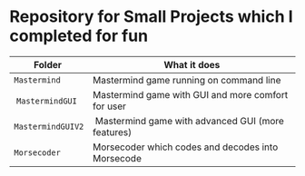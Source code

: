 # Repository for Small Projects which I completed for fun

| Folder            | What it does                                       |
| ----------------- | -------------------------------------------------- |
| `Mastermind`      | Mastermind game running on command line            |
| `MastermindGUI`   | Mastermind game with GUI and more comfort for user |
| `MastermindGUIV2` | Mastermind game with advanced GUI (more features)  |
| `Morsecoder`      | Morsecoder which codes and decodes into Morsecode  |

